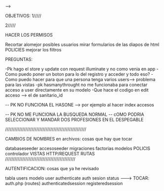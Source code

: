 --> 


OBJETIVOS:
1/////


2/////


HACER LOS PERMISOS

Recortar alomejor posibles usuarios
mirar formularios de las diapos de html
POLICIES
mejorar los filtros



PREGUNTAS:

-Pk hago el store y update con request illuminate y no como venia en app 
-Como puedo poner un boton para lo del registro y acceder y todo eso?
-Como puedo hacer para que una persona tenga varios users--> problema para las vistas
-pk hasmanythrought no me funcionaba para conectar acceso a user directamente en su modelo
-Que hace el codigo en edit acceso --> el de sanitario_id



-- PK NO FUNCIONA EL HASONE --> por ejemplo al hacer index accesos

-- PK NO ME FUNCIONA LA BUSQUEDA NORMAL
-- cOMO PODRIA SELECCIONAR Y MANDAR DOS PROFESIONES EN EL DESPEGABLE

////////////////////////////////////////////////////

CAMBIOS DE NOMBRES en archivos: cosas que hay que tocar

databaseseeder
accesoseeder
migraciones
factorias
modelos
POLICIS
controlador
VISTAS
HTTP/REQUEST
RUTAS
/////////////////////////////////////////////

AUTENTIFICACION: cosas que ya he revisado

tabla users
modelo user
authenticate
auth sesion status
---> TOCAR: auth.php (routes)
            authenticatedsession
            registeredsession


